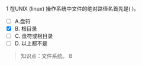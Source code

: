 1
在UNIX (linux) 操作系统中文件的绝对路径名首先是( )。
- [ ] A.盘符 
- [x] B. 根目录 
- [ ] C. 盘符或根目录 
- [ ] D. 以上都不是

> 知识点：文件系统。
> B
